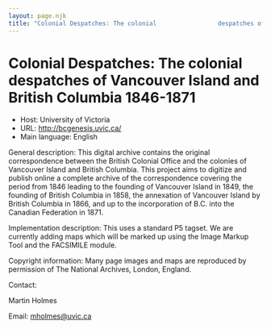 ```yaml
---
layout: page.njk
title: "Colonial Despatches: The colonial                 despatches of Vancouver Island and British Columbia                 1846-1871"
---
```

# Colonial Despatches: The colonial                 despatches of Vancouver Island and British Columbia                 1846-1871




* Host: University of Victoria
* URL: <http://bcgenesis.uvic.ca/>
* Main language: English



General description: This digital archive contains the
 original correspondence between the British
 Colonial Office and the colonies of Vancouver
 Island and British Columbia. This project aims to
 digitize and publish online a complete archive of
 the correspondence covering the period from 1846
 leading to the founding of Vancouver Island in
 1849, the founding of British Columbia in 1858, the
 annexation of Vancouver Island by British Columbia
 in 1866, and up to the incorporation of B.C. into
 the Canadian Federation in 1871.



Implementation description:
 This uses a standard P5 tagset. We
 are currently adding maps which will be marked up
 using the Image Markup Tool and the FACSIMILE
 module.



Copyright information: Many page images and maps are
 reproduced by permission of The National Archives,
 London, England.



Contact:
 



Martin Holmes



Email: [mholmes@uvic.ca](mailto:mholmes@uvic.ca)





